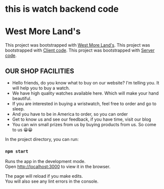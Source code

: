 # this is watch backend code

# West More Land's

This project was bootstrapped with [West More Land's](https://west-more-land-s.web.app/).
This project was bootstrapped with [Client code](https://github.com/programming-hero-web-course-4/niche-website-client-side-mdyeamin).
This project was bootstrapped with [Server code](https://github.com/programming-hero-web-course-4/niche-website-server-side-mdyeamin).

## OUR SHOP FACILITIES

* Hello friends, do you know what to buy on our website? I'm telling you. It will help you to buy a watch.
* We have high quality watches available here. Which will make your hand beautiful.
* If you are interested in buying a wristwatch, feel free to order and go to sleep.
* And you have to be in America to order, so you can order
* Get to know us and see our feedback, if you have time, visit our blog
* You can win small prizes from us by buying products from us. So come to us 😀😀



In the project directory, you can run:

### `npm start`

Runs the app in the development mode.\
Open [http://localhost:3000](http://localhost:3000) to view it in the browser.

The page will reload if you make edits.\
You will also see any lint errors in the console.
